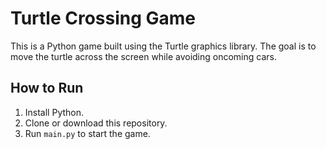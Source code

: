 # Turtle Crossing Game

This is a Python game built using the Turtle graphics library. The goal is to move the turtle across the screen while avoiding oncoming cars.

## How to Run
1. Install Python.
2. Clone or download this repository.
3. Run `main.py` to start the game.
